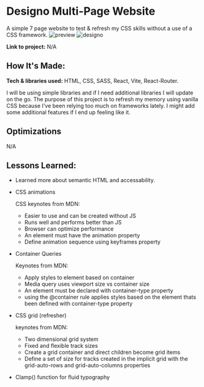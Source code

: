 # Designo Multi-Page Website

A simple 7 page website to test & refresh my CSS skills without a use of a CSS framework.
![preview](https://github.com/user-attachments/assets/ac8e33dd-f116-4dfc-94e1-e2fcb68b3a58)
![designo](https://github.com/user-attachments/assets/bb499011-9bd1-4a29-8bd8-1315a0cd2a50)

**Link to project:** N/A

## How It's Made:

**Tech & libraries used:** HTML, CSS, SASS, React, Vite, React-Router.

I will be using simple libraries and if I need additional libraries I will update on the go. The purpose of this project is to refresh my memory using vanilla CSS because I've been relying too much on frameworks lately. I might add some additional features if I end up feeling like it.

## Optimizations

N/A

## Lessons Learned:

- Learned more about semantic HTML and accessability.

- CSS animations

  CSS keynotes from MDN:

  - Easier to use and can be created without JS
  - Runs well and performs better than JS
  - Browser can optimize performance
  - An element must have the animation property
  - Define animation sequence using keyframes property

- Container Queries

  Keynotes from MDN:

  - Apply styles to element based on container
  - Media query uses viewport size vs container size
  - An element must be declared with container-type property
  - using the @container rule applies styles based on the element thats been defined with container-type property

- CSS grid (refresher)

  keynotes from MDN:

  - Two dimensional grid system
  - Fixed and flexible track sizes
  - Create a grid container and direct children become grid items
  - Define a set of size for tracks created in the implicit grid with the grid-auto-rows and grid-auto-columns properties

- Clamp() function for fluid typography
